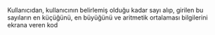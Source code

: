 Kullanıcıdan, kullanıcının belirlemiş olduğu kadar sayı alıp, girilen bu sayıların en küçüğünü, en büyüğünü ve aritmetik ortalaması bilgilerini ekrana veren kod

